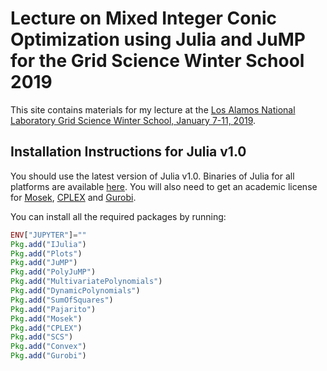 #  Lecture on Mixed Integer Conic Optimization using Julia and JuMP for the Grid Science Winter School 2019


This site contains materials for my lecture at the [Los Alamos National Laboratory Grid Science Winter School, January 7-11, 2019](http://www.cvent.com/events/2019-grid-science-winter-school-conference/event-summary-58d3065a0e2947bb8750464ffab634ce.aspx). 

## Installation Instructions for Julia v1.0

You should use the latest version of Julia v1.0. Binaries of Julia for all platforms are available [here](http://julialang.org/downloads/).
You will also need to get an academic license for [Mosek](https://www.mosek.com), [CPLEX](https://www.ibm.com/analytics/data-science/prescriptive-analytics/cplex-optimizer) and [Gurobi](http://www.gurobi.com/).

You can install all the required packages by running:
```julia
ENV["JUPYTER"]=""
Pkg.add("IJulia")
Pkg.add("Plots")
Pkg.add("JuMP")
Pkg.add("PolyJuMP")
Pkg.add("MultivariatePolynomials")
Pkg.add("DynamicPolynomials")
Pkg.add("SumOfSquares")
Pkg.add("Pajarito")
Pkg.add("Mosek")
Pkg.add("CPLEX")
Pkg.add("SCS")
Pkg.add("Convex")
Pkg.add("Gurobi")
```


